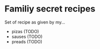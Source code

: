 # Familiy secret recipes

Set of recipe as given by my...

* pizas (TODO)
* sauses (TODO)
* preads (TODO)
